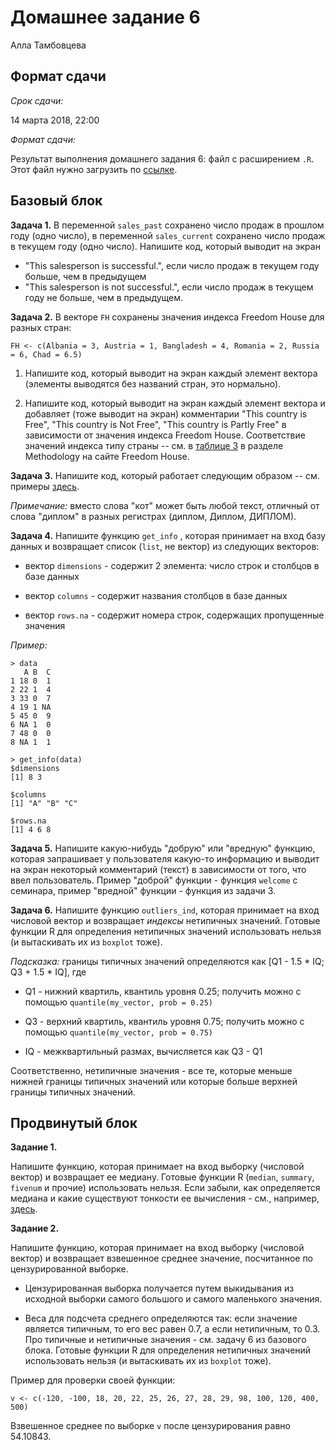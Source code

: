 Домашнее задание 6
================
Алла Тамбовцева

Формат сдачи
------------

*Срок сдачи:*

14 марта 2018, 22:00

*Формат сдачи:*

Результат выполнения домашнего задания 6: файл с расширением `.R`. Этот файл нужно загрузить по [ссылке](https://www.dropbox.com/request/nWpkCl4DIBSGb8V2YkwC). 


Базовый блок
----------------------

**Задача 1.** В переменной `sales_past` сохранено число продаж в прошлом году (одно число), в переменной `sales_current` сохранено число продаж в текущем году (одно число). Напишите код, который выводит на экран 

* "This salesperson is successful.", если число продаж в текущем году больше, чем в предыдущем
* "This salesperson is not successful.", если число продаж в текущем году не больше, чем в предыдущем.


**Задача 2.** В векторе `FH` сохранены значения индекса Freedom House для разных стран:

```
FH <- c(Albania = 3, Austria = 1, Bangladesh = 4, Romania = 2, Russia = 6, Chad = 6.5)
```

1) Напишите код, который выводит на экран каждый элемент вектора (элементы выводятся без названий стран, это нормально).

2) Напишите код, который выводит на экран каждый элемент вектора и добавляет (тоже выводит на экран) комментарии "This country is Free", "This country is Not Free", "This country is Partly Free" в зависимости от значения индекса Freedom House. Соответствие значений индекса типу страны -- см. в [таблице 3](https://freedomhouse.org/report/freedom-world-2016/methodology) в разделе Methodology на сайте Freedom House.

**Задача 3.** Напишите код, который работает следующим образом -- см. примеры [здесь](https://github.com/allatambov/R-programming-4/blob/master/homeworks/hw6/hw6.png).

*Примечание:* вместо слова "кот" может быть любой текст, отличный от слова "диплом" в разных регистрах (диплом, Диплом, ДИПЛОМ).


**Задача 4.** Напишите функцию `get_info` , которая принимает на вход базу данных и возвращает список (`list`, не вектор) из следующих векторов:

* вектор `dimensions` - содержит 2 элемента: число строк и столбцов в базе данных

* вектор `columns` - содержит названия столбцов в базе данных

* вектор `rows.na` - содержит номера строк, содержащих пропущенные значения

*Пример:*

```
> data
   A B  C
1 18 0  1
2 22 1  4
3 33 0  7
4 19 1 NA
5 45 0  9
6 NA 1  0
7 48 0  0
8 NA 1  1

> get_info(data)
$dimensions
[1] 8 3

$columns
[1] "A" "B" "C"

$rows.na
[1] 4 6 8

```


**Задача 5.** Напишите какую-нибудь "добрую" или "вредную" функцию, которая запрашивает у пользователя какую-то информацию и выводит на экран некоторый комментарий (текст) в зависимости от того, что ввел пользователь. Пример "доброй" функции - функция `welcome` с семинара, пример "вредной" функции - функция из задачи 3. 


**Задача 6.** Напишите функцию `outliers_ind`, которая принимает на вход числовой вектор и возвращает *индексы* нетипичных значений. Готовые функции R для определения нетипичных значений использовать нельзя (и вытаскивать их из `boxplot` тоже).

*Подсказка:* границы типичных значений определяются как [Q1 - 1.5 * IQ; Q3 + 1.5 * IQ], где

* Q1 - нижний квартиль, квантиль уровня 0.25; получить можно с помощью `quantile(my_vector, prob = 0.25)`

* Q3 - верхний квартиль, квантиль уровня 0.75; получить можно с помощью `quantile(my_vector, prob = 0.75)`

* IQ - межквартильный размах, вычисляется как Q3 - Q1

Соответственно, нетипичные значения - все те, которые меньше нижней границы типичных значений или которые больше верхней границы типичных значений.


Продвинутый блок
----------------------

**Задание 1.**

Напишите функцию, которая принимает на вход выборку (числовой вектор) и возвращает ее медиану. Готовые функции R (`median`, `summary`, `fivenum` и прочие) использовать нельзя. Если забыли, как определяется медиана и какие существуют тонкости ее вычисления - см., например, [здесь](https://ru.wikipedia.org/wiki/%D0%9C%D0%B5%D0%B4%D0%B8%D0%B0%D0%BD%D0%B0_(%D1%81%D1%82%D0%B0%D1%82%D0%B8%D1%81%D1%82%D0%B8%D0%BA%D0%B0)).

**Задание 2.**

Напишите функцию, которая принимает на вход выборку (числовой вектор) и возвращает взвешенное среднее значение, посчитанное по цензурированной выборке.

* Цензурированная выборка получается путем выкидывания из исходной выборки самого большого и самого маленького значения. 

* Веса для подсчета среднего определяются так: если значение является типичным, то его вес равен 0.7, а если нетипичным, то 0.3. Про типичные и нетипичные значения - см. задачу 6 из базового блока. Готовые функции R для определения нетипичных значений использовать нельзя (и вытаскивать их из `boxplot` тоже).

Пример для проверки своей функции:
```
v <- c(-120, -100, 18, 20, 22, 25, 26, 27, 28, 29, 98, 100, 120, 400, 500)
```

Взвешенное среднее по выборке `v` после цензурирования равно 54.10843.